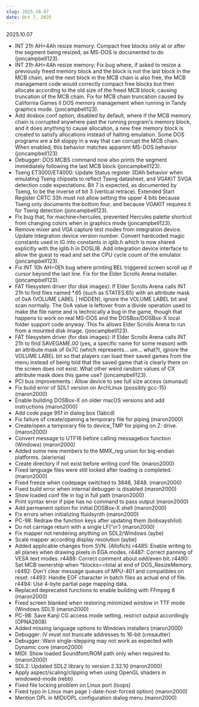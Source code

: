 ```yaml
---
slug: 2025.10.07
date: Oct 7, 2025
---
```

2025.10.07
  - INT 21h AH=4Ah resize memory: Compact free blocks only at or after the
    segment being resized, as MS-DOS is documented to do (joncampbell123).
  - INT 21h AH=4Ah resize memory: Fix bug where, if asked to resize a previously
    freed memory block and the block is not the last block in the MCB chain,
    and the next block in the MCB chain is also free, the MCB management code
    would correctly compact free blocks but then allocate according to the
    old size of the freed MCB block, causing truncation of the MCB chain.
    Fix for MCB chain truncation caused by California Games II DOS memory
    management when running in Tandy graphics mode. (joncampbell123).
  - Add dosbox.conf option, disabled by default, where if the MCB memory
    chain is corrupted anywhere past the running program's memory block,
    and it does anything to cause allocation, a new free memory block is
    created to satisfy allocations instead of halting emulation. Some DOS
    programs are a bit sloppy in a way that can corrupt the MCB chain.
    When enabled, this behavior matches apparent MS-DOS behavior (joncampbell123).
  - Debugger: DOS MCBS command now also prints the segment immediately
    following the last MCB block (joncampbell123).
  - Tseng ET3000/ET4000: Update Status register 3DAh behavior when emulating
    Tseng chipsets to reflect Tseng datasheet, and VGAKIT SVGA detection code
    expectations. Bit 7 is expected, as documented by Tseng, to be the inverse
    of bit 3 (vertical retrace). Extended Start Register CRTC 33h must not
    allow setting the upper 4 bits because Tseng only documents the bottom
    four, and because VGAKIT requires it for Tseng detection (joncampbell123).
  - Fix bug that, for machine=hercules, prevented Hercules palette shortcut
    from changing colors when in graphics mode (joncampbell123).
  - Remove mixer and VGA capture test modes from integration device. Update
    integration device version number. Convert hardcoded magic constants used
    in IG into constants in iglib.h which is now shared explicitly with the
    iglib.h in DOSLIB. Add integration device interface to allow the guest
    to read and set the CPU cycle count of the emulator. (joncampbell123).
  - Fix INT 10h AH=0Eh bug where printing BEL triggered screen scroll up if
    cursor beyond the last line. Fix for the Elder Scrolls Arena installer.
    (joncampbell123).
  - FAT filesystem driver (for disk images): If Elder Scrolls Arena calls
    INT 21h to find files named *.65 (such as STATES.65) with an attribute mask
    of 0xA (VOLUME LABEL | HIDDEN), ignore the VOLUME LABEL bit and scan
    normally. The 0xA value is leftover from a divide operation used to make
    the file name and is technically a bug in the game, though that happens
    to work on real MS-DOS and the DOSBox/DOSBox-X local folder support code
    anyway. This fix allows Elder Scrolls Arena to run from a mounted disk
    image. (joncampbell123).
  - FAT filesystem driver (for disk images): If Elder Scrolls Arena calls
    INT 21h to find SAVEGAME.00 (yes, a specific name for some reason) with
    an attribute mask of 0x7C (which represents... um... what?), ignore the
    VOLUME LABEL bit so that players can load their saved games from the
    menu instead of being told that the saved game that is clearly there on
    the screen does not exist. What other weird random values of CX attribute
    mask does this game use? (joncampbell123).
  - PCI bus improvements : Allow device to see full size access (smunaut)
  - Fix build error of SDL1 version on ArchLinux (possibly gcc-15) (maron2000)
  - Enable building DOSBox-X on older macOS versions and add instructions
    (maron2000)
  - Add code page 951 in dialog box (1abcd)
  - Fix failure of create/opening a temporary file for piping (maron2000)
  - Create/open a temporary file to device_TMP for piping on Z: drive.
    (maron2000)
  - Convert message to UTF16 before calling messagebox function (Windows)
    (maron2000)
  - Added some new members to the MMX_reg union for big-endian platforms.
    (alarixnia)
  - Create directory if not exist before writing conf file. (maron2000)
  - Fixed language files were still locked after loading is completed.
    (maron2000)
  - Fixed freeze when codepage switched to 3846, 3848. (maron2000)
  - Fixed build error when internal debugger is disabled (maron2000)
  - Show loaded conf file in log in full path (maron2000)
  - Print syntax error if pipe has no command to pass output (maron2000)
  - Add permanent option for initial DOSBox-X shell (maron2000)
  - Fix errors when initializing fluidsynth (maron2000)
  - PC-98: Redraw the function keys after updating them (bobsayshilol)
  - Do not carriage return with a single LF('\n') (maron2000)
  - Fix mapper not rendering anything on SDL2/Windows (aybe)
  - Scale mapper according display resolution (aybe)
  - Added applicable changes from SVN. (Allofich)
    r4485: Enable writing to all planes when drawing pixels in EGA modes.
    r4487: Correct panning of VESA text modes.
    r4488: Correct comment about odd/even bit.
    r4490: Set MCB ownership when *blocks==total at end of DOS_ResizeMemory.
    r4492: Don't clear message queues of MPU-401 and compatibles on reset.
    r4493: Handle EOF character in batch files as actual end of file.
    r4494: Use 4-byte partial page mapping data.
  - Replaced deprecated functions to enable building with FFmpeg 8 (maron2000)
  - Fixed screen blanked when restoring minimized window in TTF mode (Windows
    SDL1) (maron2000) 
  - PC-98: Save Kanji CG access mode setting, restrict output accordingly
    (OPNA2608)
  - Added missing language options to Windows installers (maron2000)
  - Debugger: IV must not truncate addresses to 16-bit (cmsautter)
  - Debugger: Warn single-stepping may not work as expected with Dynamic core
    (maron2000)
  - MIDI: Show loaded Soundfont/ROM path only when required to. (maron2000)
  - SDL2: Updated SDL2 library to version 2.32.10 (maron2000) 
  - Apply aspect/scaling/clipping when using OpenGL shaders in windowed-mode
    (rebb)
  - Fixed file locking problem on Linux port (loops)
  - Fixed typo in Linux man page (-date-host-forced option) (maron2000)
  - Mention OPL in MIDI/OPL configuration dialog menu (maron2000)
